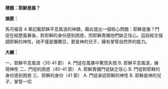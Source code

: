**標題：耶穌是誰？**

**摘要：**

馬可福音 4 章記載耶穌平息風浪的神蹟，藉此提出一個核心問題：耶穌是誰？門徒在經歷風暴後，對耶穌的身份感到困惑，而耶穌責備他們缺乏信心。這段經文強調耶穌的神性，祂不僅是彌賽亞，更是神的兒子，擁有掌管自然界的能力。

**大綱：**

一、耶穌平息風浪（35-41 節）
    A. 門徒在風暴中驚慌失措
    B. 耶穌平息風浪，展現神性
二、門徒的困惑（40-41 節）
    A. 耶穌責備門徒缺乏信心
    B. 門徒對耶穌的身份感到困惑
三、耶穌的身份（41 節）
    A. 門徒承認耶穌的神性
    B. 耶穌是神的兒子，掌管一切